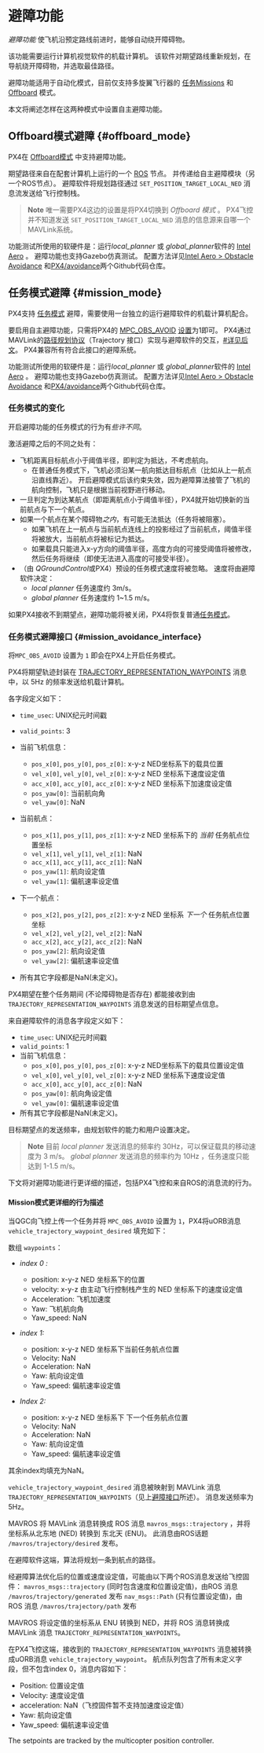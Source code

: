 # 避障功能

*避障功能* 使飞机沿预定路线前进时，能够自动绕开障碍物。

该功能需要运行计算机视觉软件的机载计算机。 该软件对期望路线重新规划，在导航绕开障碍物，并选取最佳路径。

避障功能适用于自动化模式，目前仅支持多旋翼飞行器的 [任务Missions](#mission_mode) 和 [Offboard](#offboard_mode) 模式。

本文将阐述怎样在这两种模式中设置自主避障功能。

## Offboard模式避障 {#offboard_mode}

PX4在 [Offboard模式](../flight_modes/offboard.md) 中支持避障功能。

期望路径来自在配套计算机上运行的一个 [ROS](http://dev.px4.io/en/ros/) 节点。 并传递给自主避障模块（另一个ROS节点）。 避障软件将规划路径通过 `SET_POSITION_TARGET_LOCAL_NED` 消息流发送给飞行控制栈。

> **Note** 唯一需要PX4这边的设置是将PX4切换到 *Offboard 模式* 。 PX4飞控并不知道发送 `SET_POSITION_TARGET_LOCAL_NED` 消息的信息源来自哪一个MAVLink系统。

功能测试所使用的软硬件是：运行*local_planner* 或 *global_planner*软件的 [Intel Aero](../flight_controller/intel_aero.md) 。 避障功能也支持Gazebo仿真测试。 配置方法详见[Intel Aero > Obstacle Avoidance](../flight_controller/intel_aero.md#obstacle-avoidance) 和[PX4/avoidance](https://github.com/PX4/avoidance#obstacle-detection-and-avoidance)两个Github代码仓库。

## 任务模式避障 {#mission_mode}

PX4支持 [任务模式](../flight_modes/mission.md) 避障，需要使用一台独立的运行避障软件的机载计算机配合。

要启用自主避障功能，只需将PX4的 [MPC_OBS_AVOID](../advanced_config/parameter_reference.md#MPC_OBS_AVOID) [设置](../advanced_config/parameters.md)为1即可。 PX4通过MAVLink的[路径规划协议](https://mavlink.io/en/services/trajectory.html)（Trajectory 接口）实现与避障软件的交互，[#详见后文](#mission_avoidance_interface)。 PX4兼容所有符合此接口的避障系统。

功能测试所使用的软硬件是：运行*local_planner* 或 *global_planner*软件的 [Intel Aero](../flight_controller/intel_aero.md) 。 避障功能也支持Gazebo仿真测试。 配置方法详见[Intel Aero > Obstacle Avoidance](../flight_controller/intel_aero.md#obstacle-avoidance) 和[PX4/avoidance](https://github.com/PX4/avoidance#obstacle-detection-and-avoidance)两个Github代码仓库。

### 任务模式的变化

开启避障功能的任务模式的行为有*些许不同*。

激活避障之后的不同之处有：

- 飞机距离目标航点小于阈值半径，即判定为抵达，不考虑航向。 
  - 在普通任务模式下，飞机必须沿某一航向抵达目标航点（比如从上一航点沿直线靠近）。 开启避障模式后该约束失效，因为避障算法接管了飞机的航向控制，飞机只是根据当前视野进行移动。 
- 一旦判定为到达某航点（即距离航点小于阈值半径），PX4就开始切换新的当前航点与下一个航点。
- 如果一个航点在某个障碍物*之内*，有可能无法抵达（任务将被阻塞）。 
  - 如果飞机在上一航点与当前航点连线上的投影经过了当前航点，阈值半径将被放大，当前航点将被标记为抵达。
  - 如果载具只能进入x-y方向的阈值半径，高度方向的可接受阈值将被修改，然后任务将继续（即使无法进入高度的可接受半径）。
- （由 *QGroundControl*或PX4）预设的任务模式速度将被忽略。 速度将由避障软件决定： 
  - *local planner* 任务速度约 3m/s。
  - *global planner* 任务速度约 1~1.5 m/s。

如果PX4接收不到期望点，避障功能将被关闭，PX4将恢复普通[任务模式](../flight_modes/mission.md)。

### 任务模式避障接口 {#mission_avoidance_interface}

将`MPC_OBS_AVOID` 设置为 `1` 即会在PX4上开启任务模式。

PX4将期望轨迹封装在 [TRAJECTORY_REPRESENTATION_WAYPOINTS](https://mavlink.io/en/messages/common.html#TRAJECTORY_REPRESENTATION_WAYPOINTS) 消息中，以 5Hz 的频率发送给机载计算机。

各字段定义如下：

- `time_usec`: UNIX纪元时间戳
- `valid_points`: 3
- 当前飞机信息： 
  - `pos_x[0]`, `pos_y[0]`, `pos_z[0]`: x-y-z NED坐标系下的载具位置
  - `vel_x[0]`, `vel_y[0]`, `vel_z[0]`: x-y-z NED 坐标系下速度设定值
  - `acc_x[0]`, `acc_y[0]`, `acc_z[0]`: x-y-z NED 坐标系下加速度设定值
  - `pos_yaw[0]`: 当前航向角
  - `vel_yaw[0]`: NaN

- 当前航点：
  
  - `pos_x[1]`, `pos_y[1]`, `pos_z[1]`: x-y-z NED 坐标系下的 *当前* 任务航点位置坐标
  - `vel_x[1]`, `vel_y[1]`, `vel_z[1]`: NaN
  - `acc_x[1]`, `acc_y[1]`, `acc_z[1]`: NaN
  - `pos_yaw[1]`: 航向设定值
  - `vel_yaw[1]`: 偏航速率设定值

- 下一个航点：
  
  - `pos_x[2]`, `pos_y[2]`, `pos_z[2]`: x-y-z NED 坐标系 *下一个* 任务航点位置坐标
  - `vel_x[2]`, `vel_y[2]`, `vel_z[2]`: NaN
  - `acc_x[2]`, `acc_y[2]`, `acc_z[2]`: NaN
  - `pos_yaw[2]`: 航向设定值
  - `vel_yaw[2]`: 偏航速率设定值
- 所有其它字段都是NaN(未定义)。 

PX4期望在整个任务期间 (不论障碍物是否存在) 都能接收到由`TRAJECTORY_REPRESENTATION_WAYPOINTS` 消息发送的目标期望点信息。

来自避障软件的消息各字段定义如下：

- `time_usec`: UNIX纪元时间戳
- `valid_points`: 1
- 当前飞机信息： 
  - `pos_x[0]`, `pos_y[0]`, `pos_z[0]`: x-y-z NED坐标系下的载具位置设定值
  - `vel_x[0]`, `vel_y[0]`, `vel_z[0]`: x-y-z NED 坐标系下速度设定值
  - `acc_x[0]`, `acc_y[0]`, `acc_z[0]`: NaN
  - `pos_yaw[0]`: 航向角设定值
  - `vel_yaw[0]`: 偏航速率设定值
- 所有其它字段都是NaN(未定义)。 

目标期望点的发送频率，由规划软件的能力和用户设置决定。

> **Note** 目前 *local planner* 发送消息的频率约 30Hz，可以保证载具的移动速度为 3 m/s。 *global planner* 发送消息的频率约为 10Hz ，任务速度只能达到 1-1.5 m/s。

下文将对避障功能进行更详细的描述，包括PX4飞控和来自ROS的消息流的行为。

#### Mission模式更详细的行为描述

当QGC向飞控上传一个任务并将 `MPC_OBS_AVOID` 设置为 `1`，PX4将uORB消息 `vehicle_trajectory_waypoint_desired` 填充如下：

数组 `waypoints`：

- *index 0 :*
  
  - position: x-y-z NED 坐标系下的位置
  - velocity: x-y-z 由主动飞行控制栈产生的 NED 坐标系下的速度设定值
  - Acceleration: 飞机加速度
  - Yaw: 飞机航向角
  - Yaw_speed: NaN

- *index 1:*
  
  - position: x-y-z NED 坐标系下当前任务航点位置
  - Velocity: NaN
  - Acceleration: NaN
  - Yaw: 航向设定值
  - Yaw_speed: 偏航速率设定值

- *Index 2:*
  
  - position: x-y-z NED 坐标系下 下一个任务航点位置
  - Velocity: NaN
  - Acceleration: NaN
  - Yaw: 航向设定值
  - Yaw_speed: 偏航速率设定值

其余index均填充为NaN。

`vehicle_trajectory_waypoint_desired` 消息被映射到 MAVLink 消息 `TRAJECTORY_REPRESENTATION_WAYPOINTS`（见上[避障接口](#mission_avoidance_interface)所述）。 消息发送频率为5Hz。

MAVROS 将 MAVLink 消息转换成 ROS 消息 `mavros_msgs::trajectory` ，并将坐标系从北东地 (NED) 转换到 东北天 (ENU)。 此消息由ROS话题 `/mavros/trajectory/desired` 发布。

在避障软件这端，算法将规划一条到航点的路径。

经避障算法优化后的位置或速度设定值，可能由以下两个ROS消息发送给飞控固件： `mavros_msgs::trajectory` (同时包含速度和位置设定值)，由ROS 消息 `/mavros/trajectory/generated` 发布 `nav_msgs::Path` (只有位置设定值)，由 ROS 消息 `/mavros/trajectory/path` 发布

MAVROS 将设定值的坐标系从 ENU 转换到 NED，并将 ROS 消息转换成 MAVLink 消息 `TRAJECTORY_REPRESENTATION_WAYPOINTS`。

在PX4飞控这端，接收到的 `TRAJECTORY_REPRESENTATION_WAYPOINTS` 消息被转换成uORB消息 `vehicle_trajectory_waypoint`。 航点队列包含了所有未定义字段，但不包含index 0，消息内容如下：

- Position: 位置设定值
- Velocity: 速度设定值
- acceleration: NaN（飞控固件暂不支持加速度设定值）
- Yaw: 航向设定值
- Yaw_speed: 偏航速率设定值

The setpoints are tracked by the multicopter position controller.

<!-- ## Further Information -->

<!-- @mrivi is expert! -->

<!-- Issue with discussion : https://github.com/PX4/Devguide/issues/530 -->

<!-- PR for mavlink docs: https://github.com/mavlink/mavlink-devguide/pull/133 -->